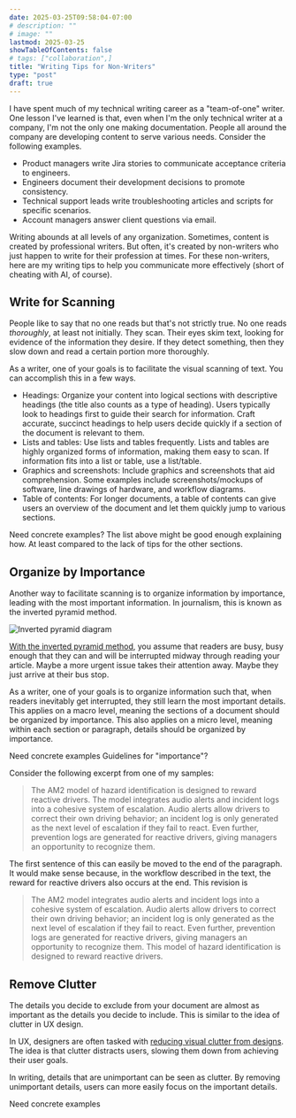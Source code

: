 ```yaml
---
date: 2025-03-25T09:58:04-07:00
# description: ""
# image: ""
lastmod: 2025-03-25
showTableOfContents: false
# tags: ["collaboration",]
title: "Writing Tips for Non-Writers"
type: "post"
draft: true
---
```


I have spent much of my technical writing career as a "team-of-one" writer. One lesson I've learned is that, even when I'm the only technical writer at a company, I'm not the only one making documentation. People all around the company are developing content to serve various needs. Consider the following examples.

- Product managers write Jira stories to communicate acceptance criteria to engineers.
- Engineers document their development decisions to promote consistency.
- Technical support leads write troubleshooting articles and scripts for specific scenarios.
- Account managers answer client questions via email.

Writing abounds at all levels of any organization. Sometimes, content is created by professional writers. But often, it's created by non-writers who just happen to write for their profession at times. For these non-writers, here are my writing tips to help you communicate more effectively (short of cheating with AI, of course).

## Write for Scanning

People like to say that no one reads but that's not strictly true. No one reads *thoroughly*, at least not initially. They scan. Their eyes skim text, looking for evidence of the information they desire. If they detect something, then they slow down and read a certain portion more thoroughly.

As a writer, one of your goals is to facilitate the visual scanning of text. You can accomplish this in a few ways.

- Headings: Organize your content into logical sections with descriptive headings (the title also counts as a type of heading). Users typically look to headings first to guide their search for information. Craft accurate, succinct headings to help users decide quickly if a section of the document is relevant to them. 
- Lists and tables: Use lists and tables frequently. Lists and tables are highly organized forms of information, making them easy to scan. If information fits into a list or table, use a list/table.
- Graphics and screenshots: Include graphics and screenshots that aid comprehension. Some examples include screenshots/mockups of software, line drawings of hardware, and workflow diagrams.
- Table of contents: For longer documents, a table of contents can give users an overview of the document and let them quickly jump to various sections.

Need concrete examples? The list above might be good enough explaining how. At least compared to the lack of tips for the other sections.

## Organize by Importance

Another way to facilitate scanning is to organize information by importance, leading with the most important information. In journalism, this is known as the inverted pyramid method.

![Inverted pyramid diagram](https://typewriter.media/wp-content/uploads/2020/09/Inverted-Pyramid-Style-of-Writing.jpg)

[With the inverted pyramid method](https://www.nngroup.com/articles/inverted-pyramid/), you assume that readers are busy, busy enough that they can and will be interrupted midway through reading your article. Maybe a more urgent issue takes their attention away. Maybe they just arrive at their bus stop.

As a writer, one of your goals is to organize information such that, when readers inevitably get interrupted, they still learn the most important details. This applies on a macro level, meaning the sections of a document should be organized by importance. This also applies on a micro level, meaning within each section or paragraph, details should be organized by importance.

Need concrete examples
Guidelines for "importance"?

Consider the following excerpt from one of my samples:

> The AM2 model of hazard identification is designed to reward reactive drivers. The model integrates audio alerts and incident logs into a cohesive system of escalation. Audio alerts allow drivers to correct their own driving behavior; an incident log is only generated as the next level of escalation if they fail to react. Even further, prevention logs are generated for reactive drivers, giving managers an opportunity to recognize them.

The first sentence of this can easily be moved to the end of the paragraph. It would make sense because, in the workflow described in the text, the reward for reactive drivers also occurs at the end. This revision is 

>  The AM2 model integrates audio alerts and incident logs into a cohesive system of escalation. Audio alerts allow drivers to correct their own driving behavior; an incident log is only generated as the next level of escalation if they fail to react. Even further, prevention logs are generated for reactive drivers, giving managers an opportunity to recognize them. This model of hazard identification is designed to reward reactive drivers.



## Remove Clutter

The details you decide to exclude from your document are almost as important as the details you decide to include. This is similar to the idea of clutter in UX design.

In UX, designers are often tasked with [reducing visual clutter from designs](https://www.lionandmason.com/ux-blog/reducing-cognitive-overload-declutter-your-design-for-better-ux/). The idea is that clutter distracts users, slowing them down from achieving their user goals.

In writing, details that are unimportant can be seen as clutter. By removing unimportant details, users can more easily focus on the important details.

Need concrete examples